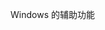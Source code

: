 <Token xmlns:xlink="http://www.w3.org/1999/xlink">Windows 的辅助功能</Token>

<!--HONumber=May16_HO2-->


